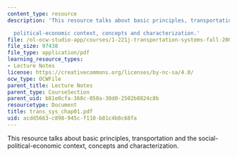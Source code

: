 ```yaml
---
content_type: resource
description: 'This resource talks about basic principles, transportation and the social-

  political-economic context, concepts and characterization.'
file: /ol-ocw-studio-app/courses/1-221j-transportation-systems-fall-2004/acdd5663c898945cf110b81c4b8c68fa_trans_sys_chap01.pdf
file_size: 97438
file_type: application/pdf
learning_resource_types:
- Lecture Notes
license: https://creativecommons.org/licenses/by-nc-sa/4.0/
ocw_type: OCWFile
parent_title: Lecture Notes
parent_type: CourseSection
parent_uid: b81e0cfa-368c-050a-30d0-2502b8824c8b
resourcetype: Document
title: trans_sys_chap01.pdf
uid: acdd5663-c898-945c-f110-b81c4b8c68fa
---
```

This resource talks about basic principles, transportation and the social-
political-economic context, concepts and characterization.